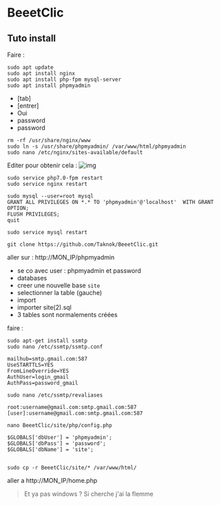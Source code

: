 # BeeetClic

## Tuto install

Faire :
```
sudo apt update
sudo apt install nginx
sudo apt install php-fpm mysql-server
sudo apt install phpmyadmin
```
- [tab]
- [entrer]
- Oui
- password
- password
```
rm -rf /usr/share/nginx/www
sudo ln -s /usr/share/phpmyadmin/ /var/www/html/phpmyadmin
sudo nano /etc/nginx/sites-available/default
```
Editer pour obtenir cela :
![img](https://i.imgur.com/zsj8CUI.png)

```
sudo service php7.0-fpm restart
sudo service nginx restart

sudo mysql --user=root mysql
GRANT ALL PRIVILEGES ON *.* TO 'phpmyadmin'@'localhost'  WITH GRANT OPTION;
FLUSH PRIVILEGES;
quit

sudo service mysql restart

git clone https://github.com/Taknok/BeeetClic.git
```

aller sur : http://MON_IP/phpmyadmin
- se co avec user : phpmyadmin et password
- databases
- creer une nouvelle base `site`
- selectionner la table (gauche)
- import
- importer site(2).sql
- 3 tables sont normalements créées


faire :
```
sudo apt-get install ssmtp
sudo nano /etc/ssmtp/ssmtp.conf

mailhub=smtp.gmail.com:587
UseSTARTTLS=YES
FromLineOverride=YES
AuthUser=login_gmail
AuthPass=password_gmail

sudo nano /etc/ssmtp/revaliases 

root:username@gmail.com:smtp.gmail.com:587
[user]:username@gmail.com:smtp.gmail.com:587

nano BeeetClic/site/php/config.php

$GLOBALS['dbUser'] = 'phpmyadmin';
$GLOBALS['dbPass'] = 'password';
$GLOBALS['dbName'] = 'site';


sudo cp -r BeeetClic/site/* /var/www/html/
```
aller a http://MON_IP/home.php

> Et ya pas windows ? Si cherche j'ai la flemme
